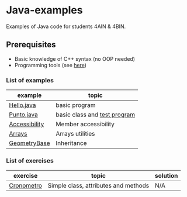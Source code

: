 # Java-examples
Examples of Java code for students 4AIN & 4BIN.
## Prerequisites
* Basic knowledge of C++ syntax (no OOP needed)
* Programming tools (see [here](tools.md))
### List of examples
| example                                 | topic                                                   |
| --------------------------------------- | ------------------------------------------------------- |
| [Hello.java](examples/Hello.java)       | basic program                                           |
| [Punto.java](examples/Punto.java)       | basic class and [test program](examples/TestPunto.java) |
| [Accessibility](examples/Accessibility) | Member accessibility                                    |
| [Arrays](examples/Arrays)               | Arrays utilities                                        |
| [GeometryBase](examples/GeometryBase)   | Inheritance                                             |
### List of exercises
| exercise                                         | topic                                | solution |
| ------------------------------------------------ | ------------------------------------ | -------- |
| [Cronometro](exercises/Cronometro/Cronometro.md) | Simple class, attributes and methods | N/A      |
